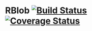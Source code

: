 # RBlob [![Build Status][ci-img]][ci-url] [![Coverage Status][cover-img]][cover-url]


[ci-img]: https://circleci.com/gh/manvalls/rblob.svg?style=shield
[ci-url]: https://circleci.com/gh/manvalls/rblob
[cover-img]: https://coveralls.io/repos/manvalls/rblob/badge.svg?branch=master&service=github
[cover-url]: https://coveralls.io/github/manvalls/rblob?branch=master
